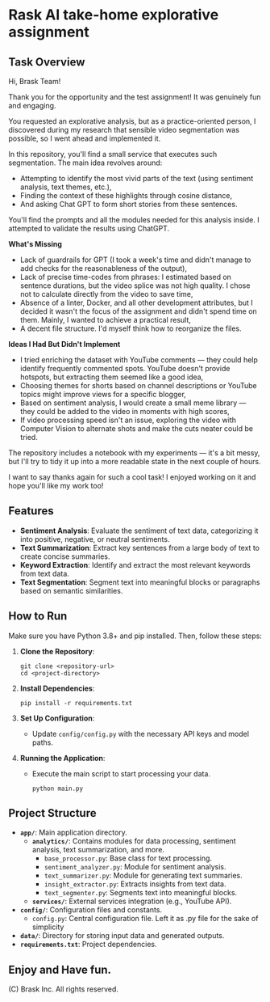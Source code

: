 # Rask AI take-home explorative assignment

## Task Overview

Hi, Brask Team!

Thank you for the opportunity and the test assignment! It was genuinely fun and engaging.

You requested an explorative analysis, but as a practice-oriented person, I discovered during my research that sensible video segmentation was possible, so I went ahead and implemented it.

In this repository, you'll find a small service that executes such segmentation. The main idea revolves around:
- Attempting to identify the most vivid parts of the text (using sentiment analysis, text themes, etc.),
- Finding the context of these highlights through cosine distance,
- And asking Chat GPT to form short stories from these sentences.

You'll find the prompts and all the modules needed for this analysis inside. I attempted to validate the results using ChatGPT.

**What's Missing**
- Lack of guardrails for GPT (I took a week's time and didn't manage to add checks for the reasonableness of the output),
- Lack of precise time-codes from phrases: I estimated based on sentence durations, but the video splice was not high quality. I chose not to calculate directly from the video to save time,
- Absence of a linter, Docker, and all other development attributes, but I decided it wasn't the focus of the assignment and didn't spend time on them. Mainly, I wanted to achieve a practical result,
- A decent file structure. I'd myself think how to reorganize the files.

**Ideas I Had But Didn't Implement**

- I tried enriching the dataset with YouTube comments — they could help identify frequently commented spots. YouTube doesn't provide hotspots, but extracting them seemed like a good idea,
- Choosing themes for shorts based on channel descriptions or YouTube topics might improve views for a specific blogger,
- Based on sentiment analysis, I would create a small meme library — they could be added to the video in moments with high scores,
- If video processing speed isn't an issue, exploring the video with Computer Vision to alternate shots and make the cuts neater could be tried.

The repository includes a notebook with my experiments — it's a bit messy, but I'll try to tidy it up into a more readable state in the next couple of hours.

I want to say thanks again for such a cool task! I enjoyed working on it and hope you'll like my work too!

## Features

- **Sentiment Analysis**: Evaluate the sentiment of text data, categorizing it into positive, negative, or neutral sentiments.
- **Text Summarization**: Extract key sentences from a large body of text to create concise summaries.
- **Keyword Extraction**: Identify and extract the most relevant keywords from text data.
- **Text Segmentation**: Segment text into meaningful blocks or paragraphs based on semantic similarities.

## How to Run

Make sure you have Python 3.8+ and pip installed. Then, follow these steps:

1. **Clone the Repository**:
   ```
   git clone <repository-url>
   cd <project-directory>
   ```

2. **Install Dependencies**:
   ```
   pip install -r requirements.txt
   ```

3. **Set Up Configuration**:
   - Update `config/config.py` with the necessary API keys and model paths.

4. **Running the Application**:
   - Execute the main script to start processing your data.
     ```
     python main.py
     ```

## Project Structure

- **`app/`**: Main application directory.
  - **`analytics/`**: Contains modules for data processing, sentiment analysis, text summarization, and more.
    - `base_processor.py`: Base class for text processing.
    - `sentiment_analyzer.py`: Module for sentiment analysis.
    - `text_summarizer.py`: Module for generating text summaries.
    - `insight_extractor.py`: Extracts insights from text data.
    - `text_segmenter.py`: Segments text into meaningful blocks.
  - **`services/`**: External services integration (e.g., YouTube API).
- **`config/`**: Configuration files and constants.
  - `config.py`: Central configuration file. Left it as .py file for the sake of simplicity 
- **`data/`**: Directory for storing input data and generated outputs.
- **`requirements.txt`**: Project dependencies.

## Enjoy and Have fun.

(C) Brask Inc. All rights reserved.